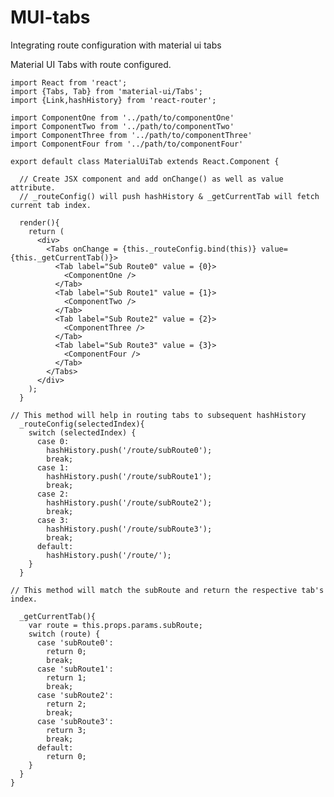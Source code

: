 # MUI-tabs
Integrating route configuration with material ui tabs

Material UI Tabs with route configured.

    import React from 'react';
    import {Tabs, Tab} from 'material-ui/Tabs';
    import {Link,hashHistory} from 'react-router';

    import ComponentOne from '../path/to/componentOne'
    import ComponentTwo from '../path/to/componentTwo'
    import ComponentThree from '../path/to/componentThree'
    import ComponentFour from '../path/to/componentFour'

    export default class MaterialUiTab extends React.Component {
      
      // Create JSX component and add onChange() as well as value attribute. 
      // _routeConfig() will push hashHistory & _getCurrentTab will fetch current tab index.
      
      render(){
        return (
          <div>
            <Tabs onChange = {this._routeConfig.bind(this)} value={this._getCurrentTab()}>
              <Tab label="Sub Route0" value = {0}>
                <ComponentOne />
              </Tab>
              <Tab label="Sub Route1" value = {1}>
                <ComponentTwo />
              </Tab>
              <Tab label="Sub Route2" value = {2}>
                <ComponentThree />
              </Tab>
              <Tab label="Sub Route3" value = {3}>
                <ComponentFour />
              </Tab>
            </Tabs>
          </div>
        );
      }
    
    // This method will help in routing tabs to subsequent hashHistory
      _routeConfig(selectedIndex){
        switch (selectedIndex) {
          case 0:
            hashHistory.push('/route/subRoute0');
            break;
          case 1:
            hashHistory.push('/route/subRoute1');
            break;
          case 2:
            hashHistory.push('/route/subRoute2');
            break;
          case 3:
            hashHistory.push('/route/subRoute3');
            break;
          default:
            hashHistory.push('/route/');
        }
      }

    // This method will match the subRoute and return the respective tab's index.
    
      _getCurrentTab(){
        var route = this.props.params.subRoute;
        switch (route) {
          case 'subRoute0':
            return 0;
            break;
          case 'subRoute1':
            return 1;
            break;
          case 'subRoute2':
            return 2;
            break;
          case 'subRoute3':
            return 3;
            break;
          default:
            return 0;
        }
      }
    }


